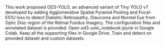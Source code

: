 This work proposed OD3-YOLO, an advanced variant of Tiny YOLO v7 developed by adding Agglomerative Spatial Pyramid Pooling and Focal-EIOU loss to detect Diabetic Retinopathy, Glaucoma and Normal Eye from Optic Disc region of the Retinal Fundus Imagery.
The configuration files and annotated dataset is provided.
Open od3-yolo_notebook.ipynb in Google Colab.
Keep all the supporting files in Google Drive.
Train and detect on provided dataset and custom datasets.
